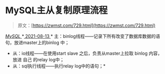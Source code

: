 <!--yml
category: 未分类
date: 0001-01-01 00:00:00
-->

# MySQL主从复制原理流程

> 原文：[https://zwmst.com/729.html](https://zwmst.com/729.html)

   [ *MySQL* ](https://zwmst.com/mysql)*[ <time datetime="2021-08-14T07:59:11+08:00"> 2021-08-13 </time> ](https://zwmst.com/729.html)  *   主：binlog线程——记录下所有改变了数据库数据的语句，放进master上的binlog 中；
*   从：io线程——在使用start slave 之后，负责从master上拉取 binlog 内容，放进 自己 的relay log中；
*   从：sql执行线程——执行relay log中的语句；*